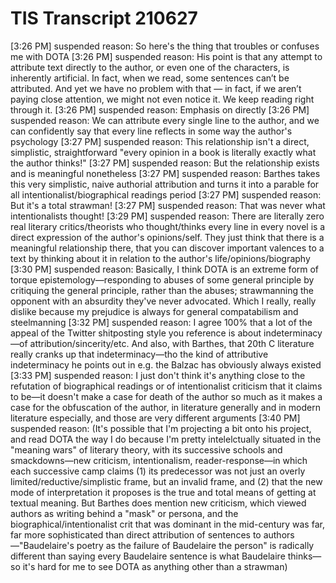 # TIS Transcript 210627

[3:26 PM] suspended reason: So here's the thing that troubles or confuses me with DOTA
[3:26 PM] suspended reason:
His point is that any attempt to attribute text directly to the author, or even one of the characters, is inherently artificial. In fact, when we read, some sentences can’t be attributed. And yet we have no problem with that — in fact, if we aren’t paying close attention, we might not even notice it. We keep reading right through it.
[3:26 PM] suspended reason: Emphasis on directly
[3:26 PM] suspended reason: We can attribute every single line to the author, and we can confidently say that every line reflects in some way the author's psychology
[3:27 PM] suspended reason: This relationship isn't a direct, simplistic, straightforward "every opinion in a book is literally exactly what the author thinks!"
[3:27 PM] suspended reason: But the relationship exists and is meaningful nonetheless
[3:27 PM] suspended reason: Barthes takes this very simplistic, naive authorial attribution and turns it into a parable for all intentionalist/biographical readings period
[3:27 PM] suspended reason: But it's a total strawman!
[3:27 PM] suspended reason: That was never what intentionalists thought!
[3:29 PM] suspended reason: There are literally zero real literary critics/theorists who thought/thinks every line in every novel is a direct expression of the author's opinions/self. They just think that there is a meaningful relationship there, that you can discover important valences to a text by thinking about it in relation to the author's life/opinions/biography
[3:30 PM] suspended reason: Basically, I think DOTA is an extreme form of torque epistemology—responding to abuses of some general principle by critiquing the general principle, rather than the abuses; strawmanning the opponent with an absurdity they've never advocated. Which I really, really dislike because my prejudice is always for general compatabilism and steelmanning
[3:32 PM] suspended reason: I agree 100% that a lot of the appeal of the Twitter shitposting style you reference is about indeterminacy—of attribution/sincerity/etc. And also, with Barthes, that 20th C literature really cranks up that indeterminacy—tho the kind of attributive indeterminacy he points out in e.g. the Balzac has obviously always existed
[3:33 PM] suspended reason: I just don't think it's anything close to the refutation of biographical readings or of intentionalist criticism that it claims to be—it doesn't make a case for death of the author so much as it makes a case for the obfuscation of the author, in literature generally and in modern literature especially, and those are very different arguments
[3:40 PM] suspended reason: (It's possible that I'm projecting a bit onto his project, and read DOTA the way I do because I'm pretty intelelctually situated in the "meaning wars" of literary theory, with its successive schools and smackdowns—new criticism, intentionalism, reader-response—in which each successive camp claims (1) its predecessor was not just an overly limited/reductive/simplistic frame, but an invalid frame, and (2) that the new mode of interpretation it proposes is the true and total means of getting at textual meaning. But Barthes does mention new criticism, which viewed authors as writing behind a "mask" or persona, and the biographical/intentionalist crit that was dominant in the mid-century was far, far more sophisticated than direct attribution of sentences to authors—"Baudelaire's poetry as the failure of Baudelaire the person" is radically different than saying every Baudelaire sentence is what Baudelaire thinks—so it's hard for me to see DOTA as anything other than a strawman)